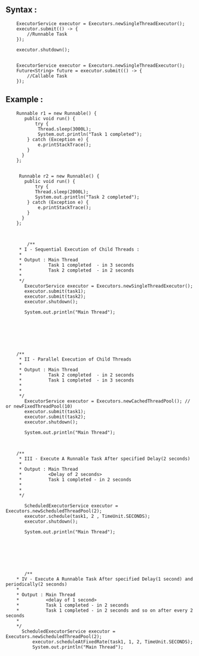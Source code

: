

## Syntax :   
        ExecutorService executor = Executors.newSingleThreadExecutor();
        executor.submit(() -> {
            //Runnable Task
        });

        executor.shutdown();


        ExecutorService executor = Executors.newSingleThreadExecutor();
        Future<String> future = executor.submit(() -> {
            //Callable Task
        });


## Example :  

		Runnable r1 = new Runnable() {
		   public void run() {
		       try {
			    Thread.sleep(3000L);
			    System.out.println("Task 1 completed");
			} catch (Exception e) {
			    e.printStackTrace();
			}
		  }
		};


		 Runnable r2 = new Runnable() {
		   public void run() {
		       try {
			   Thread.sleep(2000L);
			   System.out.println("Task 2 completed");
			} catch (Exception e) {
			    e.printStackTrace();
			}
		  }
		};
        
        
	
	        /**
		 * I - Sequential Execution of Child Threads : 
		 * 
		 * Output : Main Thread
		 *          Task 1 completed  - in 3 seconds
		 *          Task 2 completed  - in 2 seconds
		 * 
		 */
		   ExecutorService executor = Executors.newSingleThreadExecutor();
		   executor.submit(task1);
		   executor.submit(task2);
		   executor.shutdown();
		   
		   System.out.println("Main Thread");
		   
		   
		 
		

		
		
		/**
		 * II - Parallel Execution of Child Threads
		 * 
		 * Output : Main Thread
		 *          Task 2 completed  - in 2 seconds
		 *          Task 1 completed  - in 3 seconds
		 * 
		 *
		 */
		   ExecutorService executor = Executors.newCachedThreadPool(); // or newFixedThreadPool(10)
		   executor.submit(task1);
		   executor.submit(task2);
		   executor.shutdown();
		   
		   System.out.println("Main Thread");
		  
		 
		  
		/**
		 * III - Execute A Runnable Task After specified Delay(2 seconds)
		 * 
		 * Output : Main Thread 
		 *          <Delay of 2 seconds>
		 *          Task 1 completed - in 2 seconds  
		 *  
		 * 
		 */
		
		   ScheduledExecutorService executor = Executors.newScheduledThreadPool(2);
		   executor.schedule(task1, 2 , TimeUnit.SECONDS);
		   executor.shutdown();
		   
		   System.out.println("Main Thread");
		 
		   
		
		
		
		
		
	       /**
		* IV - Execute A Runnable Task After specified Delay(1 second) and periodically(2 seconds)
		* 
		* Output : Main Thread 
		*          <delay of 1 second>
		*          Task 1 completed - in 2 seconds 
		*          Task 1 completed - in 2 seconds and so on after every 2 seconds
		* 
		*/
		  ScheduledExecutorService executor = Executors.newScheduledThreadPool(2);
			  executor.scheduleAtFixedRate(task1, 1, 2, TimeUnit.SECONDS);
			  System.out.println("Main Thread");
		
                
                
        
